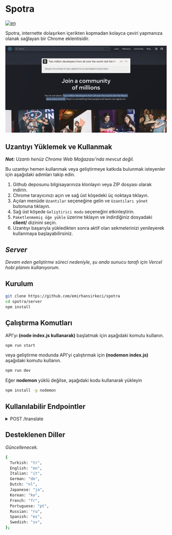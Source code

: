 # Spotra

[![en](https://img.shields.io/badge/lang-en-red.svg)](https://github.com/emirhansirkeci/spotra/blob/main/README.md)

Spotra, internette dolaşırken içerikten kopmadan kolayca çeviri yapmanıza olanak sağlayan bir Chrome eklentisidir.

![Spotra example screenshot](./spotra.png?raw=true "Spotra")

## Uzantıyı Yüklemek ve Kullanmak

_**Not:** Uzantı henüz Chrome Web Mağazası'nda mevcut değil._

Bu uzantıyı hemen kullanmak veya geliştirmeye katkıda bulunmak isteyenler için aşağıdaki adımları takip edin.

1. Github deposunu bilgisayarınıza klonlayın veya ZIP dosyası olarak indirin.
2. Chrome tarayıcınızı açın ve sağ üst köşedeki üç noktaya tıklayın.
3. Açılan menüde `Uzantılar` seçeneğine gelin ve `Uzantıları yönet` butonuna tıklayın.
4. Sağ üst köşede `Geliştirici modu` seçeneğini etkinleştirin.
5. `Paketlenmemiş öğe yükle` üzerine tıklayın ve indirdiğiniz dosyadaki **client/** dizinini seçin.
6. Uzantıyı başarıyla yükledikten sonra aktif olan sekmelerinizi yenileyerek kullanmaya başlayabilirsiniz.

## _Server_

_Devam eden geliştirme süreci nedeniyle, şu anda sunucu tarafı için Vercel hobi planını kullanıyorum._

## Kurulum

```bash
git clone https://github.com/emirhansirkeci/spotra
cd spotra/server
npm install
```

## Çalıştırma Komutları

API'yı **(node index.js kullanarak)** başlatmak için aşağıdaki komutu kullanın.

```bash
npm run start
```

veya geliştirme modunda API'yi çalıştırmak için **(nodemon index.js)** aşağıdaki komutu kullanın.

```bash
npm run dev
```

Eğer **nodemon** yüklü değilse, aşağıdaki kodu kullanarak yükleyin

```bash
npm install -g nodemon
```

## Kullanılabilir Endpointler

<details>
<summary>POST /translate</summary>

## Request (İstek)

- `text` (string, zorunlu): Çevrilecek metin.
- `translateFrom` (string, isteğe bağlı): Kaynak dil kodu (örneğin, İngilizce için "en"). Eğer belirtilmezse, API otomatik olarak kaynak dilini tespit eder.
- `translateTo` (string, zorunlu): Hedef dil kodu (örneğin, İspanyolca için "es").

## Responses (Yanıtlar)

### Success

**Status:** 200 OK

```bash
{
  source: "en",
  target: "es",
  text: "Hello, World!",
  result: "¡Hola, Mundo!"
}
```

### Error

**Status:** 400 Bad Request

```bash
{
 code: 400,
 message: "Invalid request. Please provide a valid text parameter."
}
```

**Status:** 500 Internal Server Error

```bash
{
  code: 500,
  message: "Internal Server Error. Failed to fetch data."
}
```

</details>

## Desteklenen Diller

_Güncellenecek._

```bash
{
  Turkish: "tr",
  English: "en",
  Italian: "it",
  German: "de",
  Dutch: "nl",
  Japanese: "ja",
  Korean: "ko",
  French: "fr",
  Portuguese: "pt",
  Russian: "ru",
  Spanish: "es",
  Swedish: "sv",
};
```
